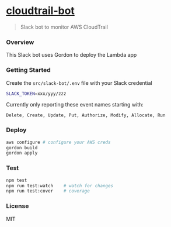 # [cloudtrail-bot](https://github.com/knncreative/cloudtrail-bot)

> Slack bot to monitor AWS CloudTrail

### Overview
This Slack bot uses Gordon to deploy the Lambda app

### Getting Started

Create the `src/slack-bot/.env` file with your Slack credential
```sh
SLACK_TOKEN=xxx/yyy/zzz
```

Currently only reporting these event names starting with:

    Delete, Create, Update, Put, Authorize, Modify, Allocate, Run

### Deploy
```sh
aws configure # configure your AWS creds
gordon build
gordon apply
```

### Test
```sh
npm test              
npm run test:watch    # watch for changes
npm run test:cover    # coverage
```

### License

MIT
